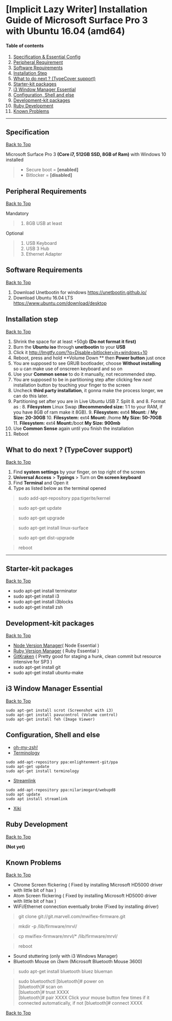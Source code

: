 [Implicit Lazy Writer] Installation Guide of Microsoft Surface Pro 3 with Ubuntu 16.04 (amd64)
===========================================

#### Table of contents
1. [Specification & Essential Config](#specification)
2. [Peripheral Requirement](#peripheral-requirements)
3. [Software Requirements](#software-requirements)
4. [Installation Step](#installation-step)
5. [What to do next ? (TypeCover support)](#what-to-do-next--typecover-support)
6. [Starter-kit packages](#starter-kit-packages)
7. [i3 Window Manager Essential](#i3-window-manager-essential)
8. [Configuration, Shell and else](#configuration-shell-and-else)
9. [Development-kit packages](#development-kid-packages)
10. [Ruby Development](#ruby-development)
11. [Known Problems](#known-problems)


------------------------------------

## Specification
[Back to Top](#table-of-contents)

Microsoft Surface Pro 3 **(Core i7, 512GB SSD, 8GB of Ram)** with Windows 10 installed

> - Secure boot = **[enabled]**
> - Bitlocker = **[disabled]**

## Peripheral Requirements
[Back to Top](#table-of-contents)

Mandatory

>  1. 8GB USB at least

Optional

>  1. USB Keyboard
>  2. USB 3 Hub
>  3. Ethernet Adapter

## Software Requirements
[Back to Top](#table-of-contents)

 1. Download Unetbootin for windows https://unetbootin.github.io/
 2. Download Ubuntu 16.04 LTS https://www.ubuntu.com/download/desktop


## Installation step
[Back to Top](#table-of-contents)

 1. Shrink the space for at least +50gb **(Do not format it first)**
 2. Burn the **Ubuntu iso** through **unetbootin** to your **USB**
 3. Click it http://lmgtfy.com/?q=Disable+bitlocker+in+windows+10
 4. Reboot, press and hold **Volume Down ** then **Power button** just once
 5. You are supposed to see GRUB bootloader, choose **Without installing** so u can make use of onscreen keyboard and so on
 6. Use your **Common sense** to do it manually, not recommended step.
 7. You are supposed to be in partitioning step after clicking few *next* installation button by touching your finger to the screen
 8. Uncheck **third party installation**, it gonna make the process longer, we can do this later.
 8. Partitioning set after you are in Live Ubuntu USB
	 7. Split
	 8. and
	 8. Format as :
	 8. **Filesystem** Linux Swap (**Recommended size:** 1:1 to your RAM, if you have 8GB of ram make it 8GB).
	 9. **Filesystem:** ext4 **Mount:** / **My Size: 20-30GB**
	 10. **Filesystem:** ext4 **Mount:** /home **My Size: 50-70GB**
	 11. **Filesystem:** ext4 **Mount:**/boot **My Size: 900mb**
 9. Use **Common Sense** again until you finish the installation
 10. Reboot

## What to do next ? (TypeCover support)
[Back to Top](#table-of-contents)

 1. Find **system settings** by your finger, on top right of the screen
 2. **Universal Access** > **Typings** > Turn on **On screen keyboard**
 3. Find **Terminal** and Open it
 4. Type as listed below as the terminal opened

> sudo add-apt-repository ppa:tigerite/kernel

> sudo apt-get update

> sudo apt-get upgrade

> sudo apt-get install linux-surface

> sudo apt-get dist-upgrade

> reboot

---

## Starter-kit packages
[Back to Top](#table-of-contents)

 - sudo apt-get install terminator
 - sudo apt-get install i3
 - sudo apt-get install i3blocks
 - sudo apt-get install zsh

## Development-kit packages
[Back to Top](#table-of-contents)

 - [Node Version Manager](https://github.com/creationix/nvm)( Node Essential )
 - [Ruby Version Manager](https://rvm.io/) ( Ruby Essential )
 - [GitKraken](https://www.gitkraken.com/) ( Pretty good for staging a hunk, clean commit but resource intensive for SP3 )
 - sudo apt-get install git
 - sudo apt-get install ubuntu-make

## i3 Window Manager Essential
[Back to Top](#table-of-contents)
```
sudo apt-get install scrot (Screenshot with i3)
sudo apt-get install pavucontrol (Volume control)
sudo apt-get install feh (Image Viewer)
```
## Configuration, Shell and else
 - [oh-my-zsh!](https://github.com/robbyrussell/oh-my-zsh)
 - [Terminology](https://www.enlightenment.org/download)
 ```
 sudo add-apt-repository ppa:enlightenment-git/ppa
 sudo apt-get update
 sudo apt-get install terminology
 ```
 - [Streamlink](https://streamlink.github.io/install.html)
 ```
 sudo add-apt-repository ppa:nilarimogard/webupd8
 sudo apt update
 sudo apt install streamlink
 ```
 - [Xiki](http://xiki.org/)

## Ruby Development
[Back to Top](#table-of-contents)

**(Not yet)**

## Known Problems
[Back to Top](#table-of-contents)

 - Chrome Screen flickering  ( Fixed by installing Microsoft HD5000 driver with little bit of hax )
 - Atom Screen flickering ( Fixed by installing Microsoft HD5000 driver with little bit of hax )
 - WiFi/Ethernet connection eventually broke (Fixed by installing driver)
 > git clone git://git.marvell.com/mwifiex-firmware.git

 > mkdir -p /lib/firmware/mrvl/

 > cp mwifiex-firmware/mrvl/* /lib/firmware/mrvl/

 > reboot

 - Sound stuttering (only with i3 Windows Manager)
 - Bluetooth Mouse on i3wm (Microsoft Bluetooth Mouse 3600)
 > sudo apt-get install bluetooth bluez blueman

 >sudo bluetoothctl
 >[bluetooth]# power on  
 >[bluetooth]# scan on  
 >[bluetooth]# trust XXXX  
 >[bluetooth]# pair XXXX
 >Click your mouse button few times if it connected automatically, if not [bluetooth]# connect XXXX  

[Back to Top](#table-of-contents)
